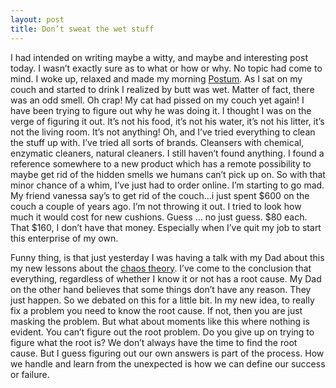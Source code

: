 ```yaml
---
layout: post
title: Don’t sweat the wet stuff
---
```

I had intended on writing maybe a witty, and maybe and interesting post today. I wasn’t exactly sure as to what or how or why. No topic had come to mind. I woke up, relaxed and made my morning [Postum](https://en.wikipedia.org/wiki/Postum). As I sat on my couch and started to drink I realized by butt was wet. Matter of fact, there was an odd smell. Oh crap! My cat had pissed on my couch yet again! I have been trying to figure out why he was doing it. I thought I was on the verge of figuring it out. It’s not his food, it’s not his water, it’s not his litter, it’s not the living room. It’s not anything! Oh, and I’ve tried everything to clean the stuff up with. I’ve tried all sorts of brands. Cleansers with chemical, enzymatic cleaners, natural cleaners. I still haven’t found anything. I found a reference somewhere to a new product which has a remote possibility to maybe get rid of the hidden smells we humans can’t pick up on. So with that minor chance of a whim, I’ve just had to order online. I’m starting to go mad. My friend vanessa say’s to get rid of the couch…i just spent $600 on the couch a couple of years ago. I’m not throwing it out. I tried to look how much it would cost for new cushions. Guess … no just guess. $80 each. That $160, I don’t have that money. Especially when I’ve quit my job to start this enterprise of my own.

Funny thing, is that just yesterday I was having a talk with my Dad about this my new lessons about the [chaos theory](/chaso-equals-creativity). I’ve come to the conclusion that everything, regardless of whether I know it or not has a root cause. My Dad on the other hand believes that some things don’t have any reason. They just happen. So we debated on this for a little bit. In my new idea, to really fix a problem you need to know the root cause. If not, then you are just masking the problem. But what about moments like this where nothing is evident. You can’t figure out the root problem. Do you give up on trying to figure what the root is? We don’t always have the time to find the root cause. But I guess figuring out our own answers is part of the process. How we handle and learn from the unexpected is how we can define our success or failure.
